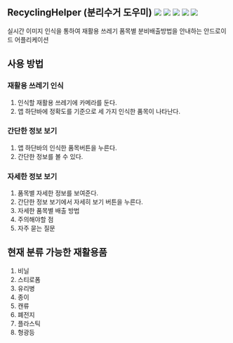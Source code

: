 ## RecyclingHelper (분리수거 도우미) <img src="https://img.shields.io/badge/language-Java-007396?style=flat"> <img src="https://img.shields.io/badge/license-MIT-6DB33F?style=flat"> <img src="https://img.shields.io/badge/license-MIT-007396?style=flat"> <img src="https://img.shields.io/badge/Android-3DDC84?style=flat&logo=Android&logoColor=white"> <img src="https://img.shields.io/badge/TensorFlow-FF6F00?style=flat&logo=TensorFlow&logoColor=white">

실시간 이미지 인식을 통하여 재활용 쓰레기 품목별 분비배출방법을 안내하는 안드로이드 어플리케이션

## 사용 방법
### 재활용 쓰레기 인식
1. 인식할 재활용 쓰레기에 카메라를 둔다.
2. 앱 하단바에 정확도를 기준으로 세 가지 인식한 품목이 나타난다.

### 간단한 정보 보기
1. 앱 하단바의 인식한 품목버튼을 누른다.
2. 간단한 정보를 볼 수 있다.

### 자세한 정보 보기
1. 품목별 자세한 정보를 보여준다.
2. 간단한 정보 보기에서 자세히 보기 버튼을 누른다.
3. 자세한 품목별 배출 방법
4. 주의해야할 점
5. 자주 묻는 질문

## 현재 분류 가능한 재활용품
1. 비닐
2. 스티로폼
3. 유리병
4. 종이
5. 캔류
6. 폐전지
7. 플라스틱
8. 형광등
